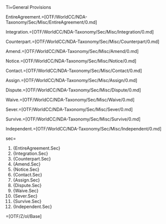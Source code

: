 Ti=General Provisions

EntireAgreement.=[OTF/WorldCC/NDA-Taxonomy/Sec/Misc/EntireAgreement/0.md]

Integration.=[OTF/WorldCC/NDA-Taxonomy/Sec/Misc/Integration/0.md]

Counterpart.=[OTF/WorldCC/NDA-Taxonomy/Sec/Misc/Counterpart/0.md]

Amend.=[OTF/WorldCC/NDA-Taxonomy/Sec/Misc/Amend/0.md]

Notice.=[OTF/WorldCC/NDA-Taxonomy/Sec/Misc/Notice/0.md]

Contact.=[OTF/WorldCC/NDA-Taxonomy/Sec/Misc/Contact/0.md]

Assign.=[OTF/WorldCC/NDA-Taxonomy/Sec/Misc/Assign/0.md]

Dispute.=[OTF/WorldCC/NDA-Taxonomy/Sec/Misc/Dispute/0.md]

Waive.=[OTF/WorldCC/NDA-Taxonomy/Sec/Misc/Waive/0.md]

Sever.=[OTF/WorldCC/NDA-Taxonomy/Sec/Misc/Sever/0.md]

Survive.=[OTF/WorldCC/NDA-Taxonomy/Sec/Misc/Survive/0.md]

Independent.=[OTF/WorldCC/NDA-Taxonomy/Sec/Misc/Independent/0.md]

sec=<ol class="secs-and"><li>{EntireAgreement.Sec}<li>{Integration.Sec}<li>{Counterpart.Sec}<li>{Amend.Sec}<li>{Notice.Sec}<li>{Contact.Sec}<li>{Assign.Sec}<li>{Dispute.Sec}<li>{Waive.Sec}<li>{Sever.Sec}<li>{Survive.Sec}<li>{Independent.Sec}</ol>

=[OTF/Z/ol/Base]
